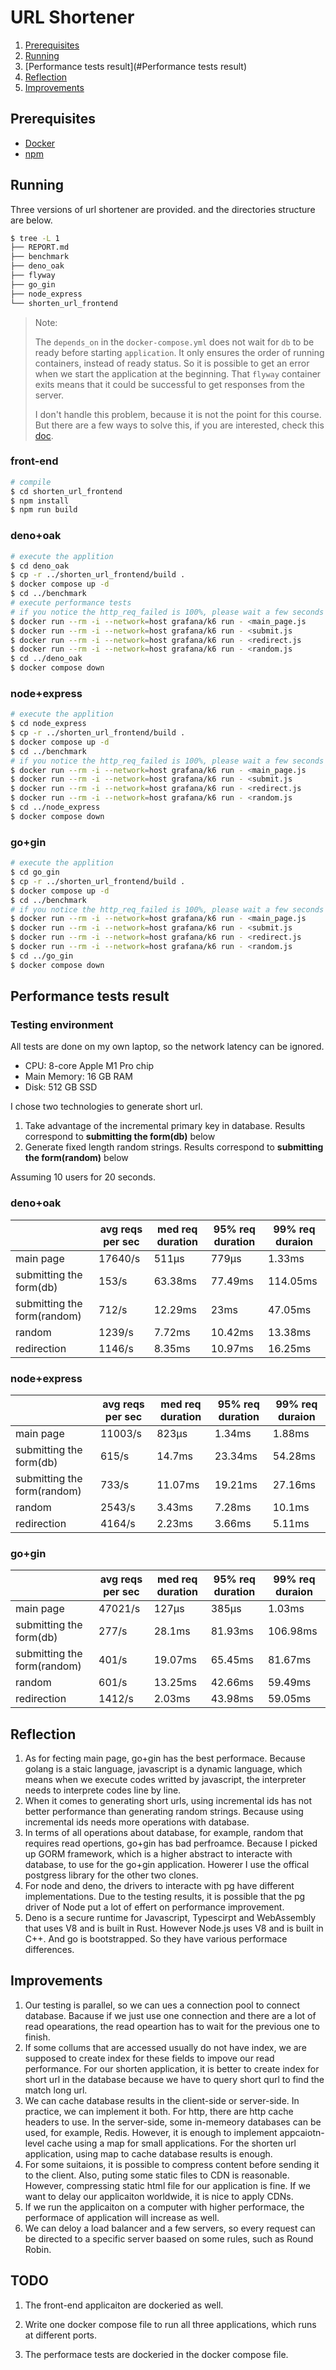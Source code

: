 

# URL Shortener

1. [Prerequisites](#Prerequisites)
2. [Running](#Running)
3. [Performance tests result](#Performance tests result)
4. [Reflection](#Reflection)
5. [Improvements](#Improvements)



## Prerequisites

* [Docker](https://www.docker.com/)
* [npm](https://www.npmjs.com/package/npm)

## Running

Three versions of url shortener are provided. and the directories structure are below.

```bash
$ tree -L 1
├── REPORT.md
├── benchmark
├── deno_oak
├── flyway
├── go_gin
├── node_express
└── shorten_url_frontend
```



> Note: 
>
> The `depends_on` in the `docker-compose.yml` does not wait for `db` to be ready before starting `application`. It only ensures the order of running containers, instead of ready status. So it is possible to get an error when we start the application at the beginning.  That `flyway` container exits means that it could be successful to get responses from the server. 
>
> I don't handle this problem, because it is not the point for this course. But there are a few ways to solve this, if you are interested, check this [doc](https://docs.docker.com/compose/startup-order/).

### front-end

```bash
# compile
$ cd shorten_url_frontend
$ npm install
$ npm run build
```



### deno+oak

```bash
# execute the applition
$ cd deno_oak
$ cp -r ../shorten_url_frontend/build .
$ docker compose up -d
$ cd ../benchmark
# execute performance tests
# if you notice the http_req_failed is 100%, please wait a few seconds and try again. The reason is the note above.
$ docker run --rm -i --network=host grafana/k6 run - <main_page.js
$ docker run --rm -i --network=host grafana/k6 run - <submit.js
$ docker run --rm -i --network=host grafana/k6 run - <redirect.js
$ docker run --rm -i --network=host grafana/k6 run - <random.js
$ cd ../deno_oak
$ docker compose down
```

### node+express

```bash
# execute the applition
$ cd node_express
$ cp -r ../shorten_url_frontend/build .
$ docker compose up -d
$ cd ../benchmark
# if you notice the http_req_failed is 100%, please wait a few seconds and try again. The reason is the note above.
$ docker run --rm -i --network=host grafana/k6 run - <main_page.js
$ docker run --rm -i --network=host grafana/k6 run - <submit.js
$ docker run --rm -i --network=host grafana/k6 run - <redirect.js
$ docker run --rm -i --network=host grafana/k6 run - <random.js
$ cd ../node_express
$ docker compose down
```



### go+gin

```bash
# execute the applition
$ cd go_gin
$ cp -r ../shorten_url_frontend/build .
$ docker compose up -d
$ cd ../benchmark
# if you notice the http_req_failed is 100%, please wait a few seconds and try again. The reason is the note above.
$ docker run --rm -i --network=host grafana/k6 run - <main_page.js
$ docker run --rm -i --network=host grafana/k6 run - <submit.js
$ docker run --rm -i --network=host grafana/k6 run - <redirect.js
$ docker run --rm -i --network=host grafana/k6 run - <random.js
$ cd ../go_gin
$ docker compose down
```



## Performance tests result

### Testing environment

All tests are done on my own laptop, so the network latency can be ignored.

* CPU: 8-core Apple M1 Pro chip
* Main Memory: 16 GB RAM
* Disk: 512 GB SSD

I chose two technologies to generate short url.

1. Take advantage of the incremental primary key in database. Results correspond to **submitting the form(db)** below
2. Generate fixed length random strings. Results correspond to **submitting the form(random)** below

Assuming 10 users for 20 seconds. 

### deno+oak

|                             | avg reqs per sec | med req duration | 95% req duration | 99% req duraion |
| --------------------------- | ---------------- | ---------------- | ---------------- | --------------- |
| main page                   | 17640/s          | 511µs            | 779µs            | 1.33ms          |
| submitting the form(db)     | 153/s            | 63.38ms          | 77.49ms          | 114.05ms        |
| submitting the form(random) | 712/s            | 12.29ms          | 23ms             | 47.05ms         |
| random                      | 1239/s           | 7.72ms           | 10.42ms          | 13.38ms         |
| redirection                 | 1146/s           | 8.35ms           | 10.97ms          | 16.25ms         |



### node+express

|                             | avg reqs per sec | med req duration | 95% req duration | 99% req duraion |
| --------------------------- | ---------------- | ---------------- | ---------------- | --------------- |
| main page                   | 11003/s          | 823µs            | 1.34ms           | 1.88ms          |
| submitting the form(db)     | 615/s            | 14.7ms           | 23.34ms          | 54.28ms         |
| submitting the form(random) | 733/s            | 11.07ms          | 19.21ms          | 27.16ms         |
| random                      | 2543/s           | 3.43ms           | 7.28ms           | 10.1ms          |
| redirection                 | 4164/s           | 2.23ms           | 3.66ms           | 5.11ms          |



### go+gin

|                             | avg reqs per sec | med req duration | 95% req duration | 99% req duraion |
| --------------------------- | ---------------- | ---------------- | ---------------- | --------------- |
| main page                   | 47021/s          | 127µs            | 385µs            | 1.03ms          |
| submitting the form(db)     | 277/s            | 28.1ms           | 81.93ms          | 106.98ms        |
| submitting the form(random) | 401/s            | 19.07ms          | 65.45ms          | 81.67ms         |
| random                      | 601/s            | 13.25ms          | 42.66ms          | 59.49ms         |
| redirection                 | 1412/s           | 2.03ms           | 43.98ms          | 59.05ms         |





## Reflection

1. As for fecting main page, go+gin has the best performace. Because golang is a staic language, javascript is a dynamic language, which means when we execute codes writted by javascript, the interpreter needs to interprete codes line by line.
2. When it comes to generating short urls, using incremental ids has not better performance than generating random strings. Because using incremental ids  needs more operations with database.
3. In terms of all operations about database, for example, random that requires read opertions, go+gin has bad perfroamce. Because I picked up GORM framework, which is a higher abstract to interacte with database, to use for the go+gin application. Howerer I use the offical postgress library for the other two clones.
4. For node and deno, the drivers to interacte with pg have different implementations. Due to the testing results, it is possible that the pg driver of Node put a lot of effert on performance improvement. 
5. Deno is a secure runtime for Javascript, Typescirpt and WebAssembly that uses V8 and is built in Rust. However Node.js uses V8 and is built in C++.  And go is bootstrapped. So they have various performace differences.



## Improvements

1. Our testing is parallel, so we can ues a connection pool to connect database. Bacause if we just use one connection and there are a lot of read opearations, the read opeartion has to wait for the previous one to finish.
2. If some collums that are accessed usually do not have index, we are supposed to create index for these fields to impove our read performance. For our shorten application, it is better to create index for short url in the database because we have to query short qurl to find the match long url.
3. We can cache database results in the client-side or server-side. In practice, we can implement it both. For http, there are http cache headers to use. In the server-side, some in-memeory databases can be used, for example, Redis. However, it is enough to implement appcaiotn-level cache using a map for small applications. For the shorten url application, using map to cache database results is enough.
4. For some suitaions, it is possible to compress content before sending it to the client. Also, puting some static files to CDN is reasonable. However, compressing static html file for our application is fine. If we want to delay our applicaiton worldwide, it is nice to apply CDNs.
5. If we run the applicaiton on a computer with higher performace, the performace of application will increase as well.
6. We can deloy a load balancer and a few servers, so every request can be directed to a specific server baased on some rules, such as Round Robin.


## TODO

1. The front-end applicaiton are dockeried as well.

2. Write one docker compose file to run all three applications, which runs at different ports.

3. The performace tests are dockeried in the docker compose file.
